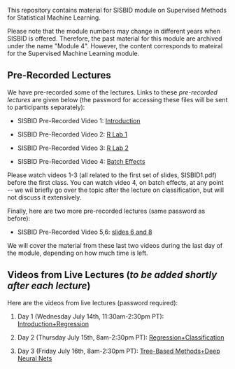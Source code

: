 This repository contains material for SISBID module on Supervised Methods for Statistical Machine Learning. 

Please note that the module numbers may change in different years when SISBID is offered. Therefore, the past material for this module are archived under the name "Module 4". However, the content corresponds to mateiral for the Supervised Machine Learning module. 

## Pre-Recorded Lectures

We have pre-recorded some of the lectures. Links to these *pre-recorded lectures* are given below (the password for accessing these files will be sent to participants separately):

- SISBID Pre-Recorded Video 1: [Introduction](https://www.dropbox.com/s/t9yrnrgjqsyva2q/PrerecordedLecture1_Intro.mov?dl=0)

- SISBID Pre-Recorded Video 2: [R Lab 1](https://www.dropbox.com/s/l6zf4kzlgo4o6u4/PrerecordedLecture2_Rlab1.mp4?dl=0)

- SISBID Pre-Recorded Video 3: [R Lab 2](https://www.dropbox.com/s/r1n86c213qifca1/PrerecordedLecture3_Rlab2.mp4?dl=0)

- SISBID Pre-Recorded Video 4: [Batch Effects](https://www.dropbox.com/s/0tz3pewgd3izc4m/PrerecordedLecture4_BatchEffects.mov?dl=0)

Please watch videos 1-3 (all related to the first set of slides, SISBID1.pdf) before the first class. You can watch video 4, on batch effects, at any point -- we wil briefly go over the topic after the lecture on classification, but will not discuss it extensively. 

Finally, here are two more pre-recorded lectures (same password as before): 

- SISBID Pre-Recorded Video 5,6: [slides 6 and 8](https://www.dropbox.com/sh/1c0xhprwxp6up2m/AADB04YYC72zaNiwRLTif4MAa?dl=0)

We will cover the material from these last two videos during the last day of the module, depending on how much time is left.

## Videos from Live Lectures (_to be added shortly after each lecture_)

Here are the videos from live lectures (password required): 

1. Day 1 (Wednesday July 14th, 11:30am-2:30pm PT): [Introduction+Regression](https://washington.zoom.us/rec/share/OyD7OE9nH_3sRZJ7z92_1NlyMqW5CRLx-wpFdbHcinAx6Vt0Q3-s4k8rHTzAXfLc.kDnwn4myDwpNa8iA)

2. Day 2 (Thursday July 15th, 8am-2:30pm PT): [Regression+Classification](https://washington.zoom.us/rec/share/EKmSDevmvy1Aw7thX9ovMa5omdAhqLOzKQgTLBViZgEw_5YyetUFws6UrWl04giK.2OgVS6rBgqS4nnNO)

3. Day 3 (Friday July 16th, 8am-2:30pm PT): [Tree-Based Methods+Deep Neural Nets](https://washington.zoom.us/rec/share/UGiexN2Wshy8pKwoMwxKbBjNoMUN_ubCqfU9fUAke8dU0oP246Zw2bMC3trC-j3R.4NV_2i-wEqv5KOiR)
